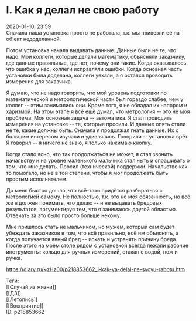 I. Как я делал не свою работу
==============================

   
 2020-01-10, 23:59   
  Сначала наша установка просто не работала, т.к. мы привезли её на об'ект недоделанной.   
   
 Потом установка начала выдавать данные. Данные были не те, что надо. Мои коллеги, которые делали математику, объясняли заказчику, где данные правильные, где нет, почему они такие. Когда оказывалось, что ошибка у нас, коллеги исправляли ошибки. Когда основная часть установки была доделана, коллеги уехали, а я остался проводить измерения для заказчика.   
   
 Я думаю, что не надо говорить, что мой уровень подготовки по математической и метрологической части был гораздо слабее, чем у коллег -- этим занимались они. Кроме того, я не обладал их напором и харизмой. На этом этапе я всё ещё думал, что метрология -- это не моя проблема. Моя основная задача -- автоматика. Я стал проводить измерения на установке -- те, которые просили. И данные опять стали не те, какие должны быть. Сначала я продолжал гнать данные. Их с большим интересом изучали и удивлялись. Говорили -- установка врёт. Я говорил -- я ничего не знаю, я только нажимаю кнопку.   
   
 Когда стало ясно, что так продолжаться не может, я стал звонить начальству и на уровне маленького мальчика стал ныть и спрашивать о том, что мне делать. Просил (технической) поддержки. Начальство как-то помогало, но не в той степени, чтобы я мог продолжать быть простым исполнителем.   
   
 До меня быстро дошло, что всё-таки придётся разбираться с метрологией самому. Не полностью, т.к. это не моя обязанность, но всё же я должен понимать, что делаю -- и не выдавать бредовых результатов, аргументируя тем, что я занимаюсь другой областью. Отвечать за это было просто больше некому.   
   
 Мне пришлось стать не мальчиком, но мужем, который сам будет убеждать заказчиков в том, что всё правильно, всё им объяснять, а когда получается явный бред -- искать и устранять причину бреда. После этого на моём столе рядом с установкой всегда лежали рабочие инструменты: кольцо для ручных измерений, стакан с водой, нож и ручка.   
    
 <https://diary.ru/~zHz00/p218853662_i-kak-ya-delal-ne-svoyu-rabotu.htm>   
   
 Теги:   
 [[Случай из жизни]]   
 [[ДЗ]]   
 [[Летопись]]   
 [[Восприятие]]   
 ID: p218853662